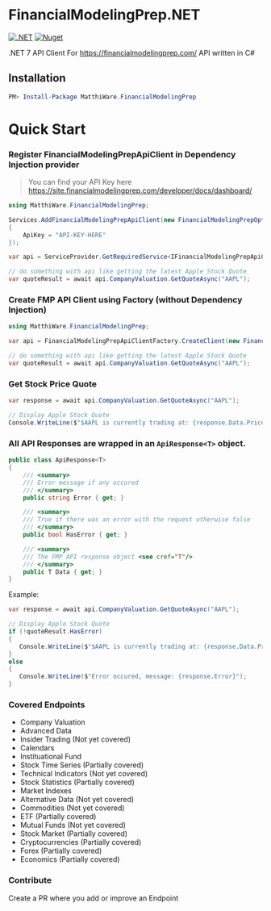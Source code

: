 # FinancialModelingPrep.NET

[![.NET](https://github.com/MatthiWare/FinancialModelingPrep.NET/actions/workflows/dotnet.yml/badge.svg)](https://github.com/MatthiWare/FinancialModelingPrep.NET/actions/workflows/dotnet.yml)
[![Nuget](https://buildstats.info/nuget/MatthiWare.FinancialModelingPrep)](https://www.nuget.org/packages/MatthiWare.FinancialModelingPrep/)

.NET 7 API Client For https://financialmodelingprep.com/ API written in C#

## Installation

```powershell
PM> Install-Package MatthiWare.FinancialModelingPrep
```

# Quick Start

### Register FinancialModelingPrepApiClient in Dependency Injection provider

> You can find your API Key here https://site.financialmodelingprep.com/developer/docs/dashboard/

```csharp
using MatthiWare.FinancialModelingPrep;

Services.AddFinancialModelingPrepApiClient(new FinancialModelingPrepOptions()
{
    ApiKey = "API-KEY-HERE"
});

var api = ServiceProvider.GetRequiredService<IFinancialModelingPrepApiClient>();

// do something with api like getting the latest Apple Stock Quote
var quoteResult = await api.CompanyValuation.GetQuoteAsync("AAPL");
```

### Create FMP API Client using Factory (without Dependency Injection)

```csharp
using MatthiWare.FinancialModelingPrep;

var api = FinancialModelingPrepApiClientFactory.CreateClient(new FinancialModelingPrepOptions());

// do something with api like getting the latest Apple Stock Quote
var quoteResult = await api.CompanyValuation.GetQuoteAsync("AAPL");
```

### Get Stock Price Quote

```csharp
var response = await api.CompanyValuation.GetQuoteAsync("AAPL");

// Display Apple Stock Quote
Console.WriteLine($"$AAPL is currently trading at: {response.Data.Price}");
```

### All API Responses are wrapped in an `ApiResponse<T>` object.

```csharp
public class ApiResponse<T>
{
    /// <summary>
    /// Error message if any occured
    /// </summary>
    public string Error { get; }

    /// <summary>
    /// True if there was an error with the request otherwise false
    /// </summary>
    public bool HasError { get; }

    /// <summary>
    /// The FMP API response object <see cref="T"/>
    /// </summary>
    public T Data { get; }
}
```

Example:

```csharp
var response = await api.CompanyValuation.GetQuoteAsync("AAPL");

// Display Apple Stock Quote
if (!quoteResult.HasError)
{
   Console.WriteLine($"$AAPL is currently trading at: {response.Data.Price}");
}
else
{
   Console.WriteLine($"Error occured, message: {response.Error}");
}
```

### Covered Endpoints

- Company Valuation
- Advanced Data
- Insider Trading (Not yet covered)
- Calendars
- Instituational Fund
- Stock Time Series (Partially covered)
- Technical Indicators (Not yet covered)
- Stock Statistics (Partially covered)
- Market Indexes
- Alternative Data (Not yet covered)
- Commodities (Not yet covered)
- ETF (Partially covered)
- Mutual Funds (Not yet covered)
- Stock Market (Partially covered)
- Cryptocurrencies (Partially covered)
- Forex (Partially covered)
- Economics (Partially covered)

### Contribute

Create a PR where you add or improve an Endpoint
